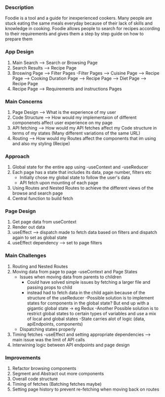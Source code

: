 ### Description

Foodie is a tool and a guide for inexperienced cookers. Many people are stuck eating the same meals everyday because of their lack of skills and knowledge in cooking.
Foodie allows people to search for recipes according to their requirements and gives them a step by step guide on how to prepare them

### App Design

1. Main Search --> Search or Browsing Page
2. Search Results --> Recipe Page
3. Broswing Page --> Filter Pages
   -Filter Pages
   --> Cuisine Page --> Recipe Page
   --> Cooking Duration Page --> Recipe Page
   --> Diet Page --> Recipe Page
4. Recipe Page --> Requirements and instructions Pages

### Main Concerns

1. Page Design --> What is the experience of my user
2. Code Structure --> How would my implementaion of different componenets affect user experience on my page
3. API fetching --> How would my API fetches affect my Code structure in terms of my states (Many different variations of the same URL)
4. Routing --> How would my Routes affect the components that im using and also my styling (Recipe)

### Approach

1. Global state for the entire app using -useContext and -useReducer
2. Each page has a state that includes its data, page number, filters etc
   - Initially chose my global state to follow the user's data
   - API fetch upon mounting of each page
3. Using Routes and Nested Routes to achieve the different views of the browse and search page
4. Central function to build fetch

### Page Design

1. Get page data from useContext
2. Render out data
3. useEffect --> dispatch made to fetch data based on filters and dispatch again to set as global state
4. useEffect dependency --> set to page filters

### Main Challenges

1. Routing and Nested Routes
2. Moving data from page to page -useContext and Page States
   - Issues when moving data from parents to children
     - Could have solved simple issues by fetching a larger file and passing props to child
     - instead had to fetch data in the child again because of the structure of the useReducer
       -Possible solution is to implement states for components in the global state? But end up with a gigantic global state -> eg Redux
       -Another Possible solution is to restrict global states to certain types of variables and use a mix of local and global states
       -State carries alot of logic (data, apiEndpoints, components)
   - Dispatching states properly
3. Timing fetches -useEffect and setting appropriate dependencies --> main issue was the limit of API calls
4. Interwining logic between API endpoints and page design

### Improvements

1. Refactor browsing components
2. Segment and Abstract out more components
3. Overall code structure
4. Timing of fetches (Batching fetches maybe)
5. Setting page history to prevent re-fetching when moving back on routes
